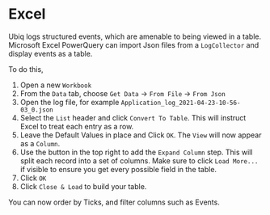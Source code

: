 # Excel

Ubiq logs structured events, which are amenable to being viewed in a table. Microsoft Excel PowerQuery can import Json files from a `LogCollector` and display events as a table.

To do this,

1. Open a new `Workbook`
2. From the `Data` tab, choose `Get Data` -> `From File` -> `From Json`
3. Open the log file, for example `Application_log_2021-04-23-10-56-03_0.json`
4. Select the `List` header and click `Convert To Table`. This will instruct Excel to treat each entry as a row.
5. Leave the Default Values in place and Click `OK`. The `View` will now appear as a `Column`.
6. Use the button in the top right to add the `Expand Column` step. This will split each record into a set of columns. Make sure to click `Load More...` if visible to ensure you get every possible field in the table.
7. Click `OK`
8. Click `Close & Load` to build your table.

You can now order by Ticks, and filter columns such as Events.

